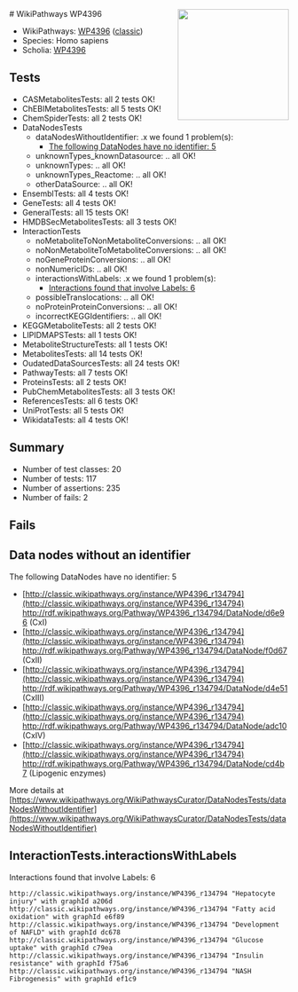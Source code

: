 <img style="float: right; width: 200px" src="https://upload.wikimedia.org/wikipedia/commons/thumb/8/83/Wplogo_with_text_500.png/640px-Wplogo_with_text_500.png" />
# WikiPathways WP4396

* WikiPathways: [WP4396](https://wikipathways.org/pathways/WP4396) ([classic](https://classic.wikipathways.org/instance/WP4396))
* Species: Homo sapiens
* Scholia: [WP4396](https://scholia.toolforge.org/wikipathways/WP4396)
## Tests
* CASMetabolitesTests: all 2 tests OK!
* ChEBIMetabolitesTests: all 5 tests OK!
* ChemSpiderTests: all 2 tests OK!
* DataNodesTests
    * dataNodesWithoutIdentifier: .x we found 1 problem(s):
        * [The following DataNodes have no identifier: 5](#d2d32fa4)
    * unknownTypes_knownDatasource: .. all OK!
    * unknownTypes: .. all OK!
    * unknownTypes_Reactome: .. all OK!
    * otherDataSource: .. all OK!
* EnsemblTests: all 4 tests OK!
* GeneTests: all 4 tests OK!
* GeneralTests: all 15 tests OK!
* HMDBSecMetabolitesTests: all 3 tests OK!
* InteractionTests
    * noMetaboliteToNonMetaboliteConversions: .. all OK!
    * noNonMetaboliteToMetaboliteConversions: .. all OK!
    * noGeneProteinConversions: .. all OK!
    * nonNumericIDs: .. all OK!
    * interactionsWithLabels: .x we found 1 problem(s):
        * [Interactions found that involve Labels: 6](#630d267d)
    * possibleTranslocations: .. all OK!
    * noProteinProteinConversions: .. all OK!
    * incorrectKEGGIdentifiers: .. all OK!
* KEGGMetaboliteTests: all 2 tests OK!
* LIPIDMAPSTests: all 1 tests OK!
* MetaboliteStructureTests: all 1 tests OK!
* MetabolitesTests: all 14 tests OK!
* OudatedDataSourcesTests: all 24 tests OK!
* PathwayTests: all 7 tests OK!
* ProteinsTests: all 2 tests OK!
* PubChemMetabolitesTests: all 3 tests OK!
* ReferencesTests: all 6 tests OK!
* UniProtTests: all 5 tests OK!
* WikidataTests: all 4 tests OK!


## Summary

* Number of test classes: 20
* Number of tests: 117
* Number of assertions: 235
* Number of fails: 2

## Fails

<a name="d2d32fa4" />

## Data nodes without an identifier

The following DataNodes have no identifier: 5

* [http://classic.wikipathways.org/instance/WP4396_r134794](http://classic.wikipathways.org/instance/WP4396_r134794) http://rdf.wikipathways.org/Pathway/WP4396_r134794/DataNode/d6e96 (CxI)
* [http://classic.wikipathways.org/instance/WP4396_r134794](http://classic.wikipathways.org/instance/WP4396_r134794) http://rdf.wikipathways.org/Pathway/WP4396_r134794/DataNode/f0d67 (CxII)
* [http://classic.wikipathways.org/instance/WP4396_r134794](http://classic.wikipathways.org/instance/WP4396_r134794) http://rdf.wikipathways.org/Pathway/WP4396_r134794/DataNode/d4e51 (CxIII)
* [http://classic.wikipathways.org/instance/WP4396_r134794](http://classic.wikipathways.org/instance/WP4396_r134794) http://rdf.wikipathways.org/Pathway/WP4396_r134794/DataNode/adc10 (CxIV)
* [http://classic.wikipathways.org/instance/WP4396_r134794](http://classic.wikipathways.org/instance/WP4396_r134794) http://rdf.wikipathways.org/Pathway/WP4396_r134794/DataNode/cd4b7 (Lipogenic enzymes)


More details at [https://www.wikipathways.org/WikiPathwaysCurator/DataNodesTests/dataNodesWithoutIdentifier](https://www.wikipathways.org/WikiPathwaysCurator/DataNodesTests/dataNodesWithoutIdentifier)

<a name="630d267d" />

## InteractionTests.interactionsWithLabels

Interactions found that involve Labels: 6
```
http://classic.wikipathways.org/instance/WP4396_r134794 "Hepatocyte injury" with graphId a206d
http://classic.wikipathways.org/instance/WP4396_r134794 "Fatty acid oxidation" with graphId e6f89
http://classic.wikipathways.org/instance/WP4396_r134794 "Development of NAFLD" with graphId dc678
http://classic.wikipathways.org/instance/WP4396_r134794 "Glucose uptake" with graphId c79ea
http://classic.wikipathways.org/instance/WP4396_r134794 "Insulin resistance" with graphId f75a6
http://classic.wikipathways.org/instance/WP4396_r134794 "NASH
Fibrogenesis" with graphId ef1c9
```


